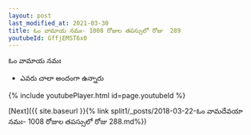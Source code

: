 ```yaml
---
layout: post
last_modified_at: 2021-03-30
title: ఓం వామాయ నమః- 1008 రోజుల తపస్సులో రోజు  289
youtubeId: GffjEMST6x0
---
```

 
 
 ఓం వామాయ నమః  
 
 -  ఎవరు చాలా అందంగా ఉన్నారు 
 
  
 
  
 
 
 
 
 
 


{% include youtubePlayer.html id=page.youtubeId %}
 
[Next]({{ site.baseurl }}{% link  split1/_posts/2018-03-22-ఓం వామదేవయా నమః- 1008 రోజుల తపస్సులో రోజు  288.md%})
 
